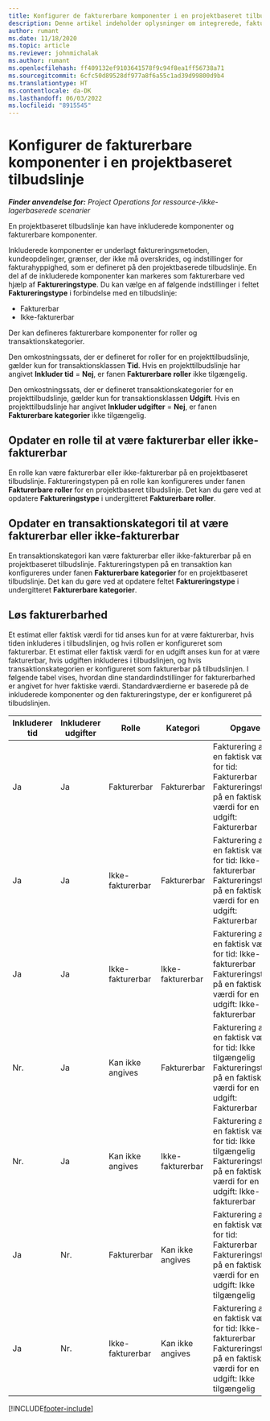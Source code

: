 ```yaml
---
title: Konfigurer de fakturerbare komponenter i en projektbaseret tilbudslinje
description: Denne artikel indeholder oplysninger om integrerede, fakturerbare og ikke-fakturerbare komponenter på projektbaserede tilbudslinjer.
author: rumant
ms.date: 11/18/2020
ms.topic: article
ms.reviewer: johnmichalak
ms.author: rumant
ms.openlocfilehash: ff409132ef9103641578f9c94f8ea1ff56738a71
ms.sourcegitcommit: 6cfc50d89528df977a8f6a55c1ad39d99800d9b4
ms.translationtype: HT
ms.contentlocale: da-DK
ms.lasthandoff: 06/03/2022
ms.locfileid: "8915545"
---
```

# <a name="configure-the-chargeable-components-of-a-project-based-quote-line"></a>Konfigurer de fakturerbare komponenter i en projektbaseret tilbudslinje

_**Finder anvendelse for:** Project Operations for ressource-/ikke-lagerbaserede scenarier_

En projektbaseret tilbudslinje kan have inkluderede komponenter og fakturerbare komponenter.

Inkluderede komponenter er underlagt faktureringsmetoden, kundeopdelinger, grænser, der ikke må overskrides, og indstillinger for fakturahyppighed, som er defineret på den projektbaserede tilbudslinje.
En del af de inkluderede komponenter kan markeres som fakturerbare ved hjælp af **Faktureringstype**. Du kan vælge en af følgende indstillinger i feltet **Faktureringstype** i forbindelse med en tilbudslinje:

   - Fakturerbar
   - Ikke-fakturerbar

Der kan defineres fakturerbare komponenter for roller og transaktionskategorier.

Den omkostningssats, der er defineret for roller for en projekttilbudslinje, gælder kun for transaktionsklassen **Tid**. Hvis en projekttilbudslinje har angivet **Inkluder tid** = **Nej**, er fanen **Fakturerbare roller** ikke tilgængelig.

Den omkostningssats, der er defineret transaktionskategorier for en projekttilbudslinje, gælder kun for transaktionsklassen **Udgift**. Hvis en projekttilbudslinje har angivet **Inkluder udgifter** = **Nej**, er fanen **Fakturerbare kategorier** ikke tilgængelig.

## <a name="update-a-role-to-be-chargeable-or-non-chargeable"></a>Opdater en rolle til at være fakturerbar eller ikke-fakturerbar
En rolle kan være fakturerbar eller ikke-fakturerbar på en projektbaseret tilbudslinje. Faktureringstypen på en rolle kan konfigureres under fanen **Fakturerbare roller** for en projektbaseret tilbudslinje. Det kan du gøre ved at opdatere **Faktureringstype** i undergitteret **Fakturerbare roller**. 

## <a name="update-a-transaction-category-to-be-chargeable-or-non-chargeable"></a>Opdater en transaktionskategori til at være fakturerbar eller ikke-fakturerbar
En transaktionskategori kan være fakturerbar eller ikke-fakturerbar på en projektbaseret tilbudslinje. Faktureringstypen på en transaktion kan konfigureres under fanen **Fakturerbare kategorier** for en projektbaseret tilbudslinje. Det kan du gøre ved at opdatere feltet **Faktureringstype** i undergitteret **Fakturerbare kategorier**. 

## <a name="resolve-chargeability"></a>Løs fakturerbarhed

Et estimat eller faktisk værdi for tid anses kun for at være fakturerbar, hvis tiden inkluderes i tilbudslinjen, og hvis rollen er konfigureret som fakturerbar.
Et estimat eller faktisk værdi for en udgift anses kun for at være fakturerbar, hvis udgiften inkluderes i tilbudslinjen, og hvis transaktionskategorien er konfigureret som fakturerbar på tilbudslinjen. I følgende tabel vises, hvordan dine standardindstillinger for fakturerbarhed er angivet for hver faktiske værdi. Standardværdierne er baserede på de inkluderede komponenter og den faktureringstype, der er konfigureret på tilbudslinjen.

| Inkluderer tid | Inkluderer udgifter | Rolle | Kategori | Opgave |
| --- | --- | --- | --- | --- |
| Ja | Ja | Fakturerbar | Fakturerbar | Fakturering af en faktisk værdi for tid: Fakturerbar </br>Faktureringstype på en faktisk værdi for en udgift: Fakturerbar |
| Ja | Ja | Ikke-fakturerbar | Fakturerbar | Fakturering af en faktisk værdi for tid: Ikke-fakturerbar </br>Faktureringstype på en faktisk værdi for en udgift: Fakturerbar |
| Ja | Ja | Ikke-fakturerbar | Ikke-fakturerbar | Fakturering af en faktisk værdi for tid: Ikke-fakturerbar </br>Faktureringstype på en faktisk værdi for en udgift: Ikke-fakturerbar |
| Nr. | Ja | Kan ikke angives | Fakturerbar | Fakturering af en faktisk værdi for tid: Ikke tilgængelig </br>Faktureringstype på en faktisk værdi for en udgift: Fakturerbar |
| Nr. | Ja | Kan ikke angives | Ikke-fakturerbar | Fakturering af en faktisk værdi for tid: Ikke tilgængelig </br>Faktureringstype på en faktisk værdi for en udgift: Ikke-fakturerbar |
| Ja | Nr. | Fakturerbar | Kan ikke angives | Fakturering af en faktisk værdi for tid: Fakturerbar </br>Faktureringstype på en faktisk værdi for en udgift: Ikke tilgængelig |
| Ja | Nr. | Ikke-fakturerbar | Kan ikke angives | Fakturering af en faktisk værdi for tid: Ikke-fakturerbar </br> Faktureringstype på en faktisk værdi for en udgift: Ikke tilgængelig |


[!INCLUDE[footer-include](../includes/footer-banner.md)]